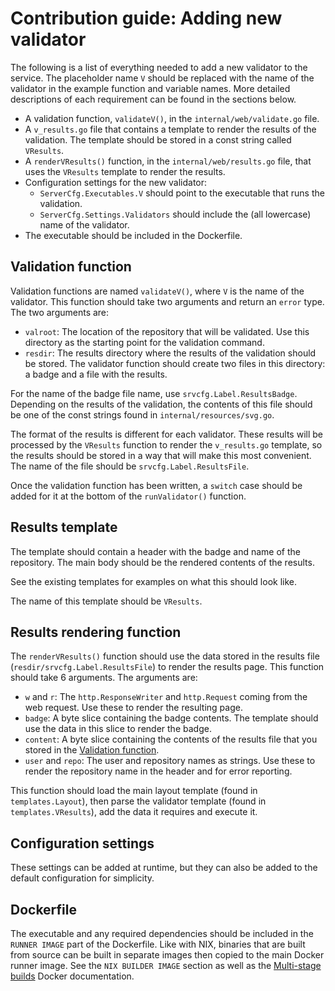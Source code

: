 # Contribution guide: Adding new validator

The following is a list of everything needed to add a new validator to the service.  The placeholder name `V` should be replaced with the name of the validator in the example function and variable names.  More detailed descriptions of each requirement can be found in the sections below.
- A validation function, `validateV()`, in the `internal/web/validate.go` file.
- A `v_results.go` file that contains a template to render the results of the validation.  The template should be stored in a const string called `VResults`.
- A `renderVResults()` function, in the `internal/web/results.go` file, that uses the `VResults` template to render the results.
- Configuration settings for the new validator:
    - `ServerCfg.Executables.V` should point to the executable that runs the validation.
    - `ServerCfg.Settings.Validators` should include the (all lowercase) name of the validator.
- The executable should be included in the Dockerfile.


## Validation function

Validation functions are named `validateV()`, where `V` is the name of the validator.  This function should take two arguments and return an `error` type.
The two arguments are:
- `valroot`: The location of the repository that will be validated.  Use this directory as the starting point for the validation command.
- `resdir`: The results directory where the results of the validation should be stored.  The validator function should create two files in this directory: a badge and a file with the results.

For the name of the badge file name, use `srvcfg.Label.ResultsBadge`.  Depending on the results of the validation, the contents of this file should be one of the const strings found in `internal/resources/svg.go`.

The format of the results is different for each validator.  These results will be processed by the `VResults` function to render the `v_results.go` template, so the results should be stored in a way that will make this most convenient.  The name of the file should be `srvcfg.Label.ResultsFile`.

Once the validation function has been written, a `switch` case should be added for it at the bottom of the `runValidator()` function.


## Results template

The template should contain a header with the badge and name of the repository.  The main body should be the rendered contents of the results.

See the existing templates for examples on what this should look like.

The name of this template should be `VResults`.


## Results rendering function

The `renderVResults()` function should use the data stored in the results file (`resdir/srvcfg.Label.ResultsFile`) to render the results page.  This function should take 6 arguments.
The arguments are:
- `w` and `r`: The `http.ResponseWriter` and `http.Request` coming from the web request.  Use these to render the resulting page.
- `badge`: A byte slice containing the badge contents.  The template should use the data in this slice to render the badge.
- `content`: A byte slice containing the contents of the results file that you stored in the [Validation function](#validation-function).
- `user` and `repo`: The user and repository names as strings.  Use these to render the repository name in the header and for error reporting.

This function should load the main layout template (found in `templates.Layout`), then parse the validator template (found in `templates.VResults`), add the data it requires and execute it.


## Configuration settings

These settings can be added at runtime, but they can also be added to the default configuration for simplicity.


## Dockerfile

The executable and any required dependencies should be included in the `RUNNER IMAGE` part of the Dockerfile.  Like with NIX, binaries that are built from source can be built in separate images then copied to the main Docker runner image.  See the `NIX BUILDER IMAGE` section as well as the [Multi-stage builds](https://docs.docker.com/develop/develop-images/multistage-build/) Docker documentation.
